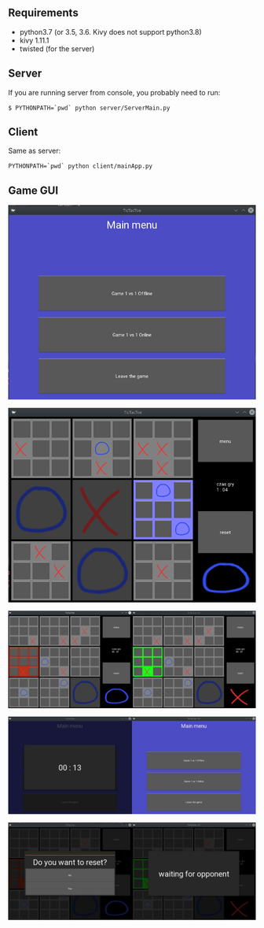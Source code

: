 ## Requirements
* python3.7 (or 3.5, 3.6. Kivy does not support python3.8)
* kivy 1.11.1
* twisted (for the server)

## Server

If you are running server from console, you probably need to run:
```
$ PYTHONPATH=`pwd` python server/ServerMain.py
```

## Client
Same as server:
```
PYTHONPATH=`pwd` python client/mainApp.py 
```

## Game GUI

![mainMenu](images/mainMenu.png)

![gameOffline](images/gameOffline.png)

![gameOnline](images/gameOnline.png)

![queue](images/queue.png)

![reset](images/reset.png)
